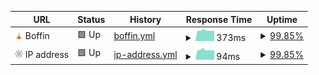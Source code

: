 <!--start: status pages-->
<!-- This summary is generated by Upptime (https://github.com/upptime/upptime) -->
<!-- Do not edit this manually, your changes will be overwritten -->
<!-- prettier-ignore -->
| URL | Status | History | Response Time | Uptime |
| --- | ------ | ------- | ------------- | ------ |
| <img alt="" src="https://raw.githubusercontent.com/ctrl-i/uptime/master/assets/boff.in.png" height="13"> Boffin | 🟩 Up | [boffin.yml](https://github.com/ctrl-i/uptime/commits/HEAD/history/boffin.yml) | <details><summary><img alt="Response time graph" src="./graphs/boffin/response-time-week.png" height="20"> 373ms</summary><br><a href="https://uptime.boff.in/history/boffin"><img alt="Response time 447" src="https://img.shields.io/endpoint?url=https%3A%2F%2Fraw.githubusercontent.com%2Fctrl-i%2Fuptime%2FHEAD%2Fapi%2Fboffin%2Fresponse-time.json"></a><br><a href="https://uptime.boff.in/history/boffin"><img alt="24-hour response time 362" src="https://img.shields.io/endpoint?url=https%3A%2F%2Fraw.githubusercontent.com%2Fctrl-i%2Fuptime%2FHEAD%2Fapi%2Fboffin%2Fresponse-time-day.json"></a><br><a href="https://uptime.boff.in/history/boffin"><img alt="7-day response time 373" src="https://img.shields.io/endpoint?url=https%3A%2F%2Fraw.githubusercontent.com%2Fctrl-i%2Fuptime%2FHEAD%2Fapi%2Fboffin%2Fresponse-time-week.json"></a><br><a href="https://uptime.boff.in/history/boffin"><img alt="30-day response time 415" src="https://img.shields.io/endpoint?url=https%3A%2F%2Fraw.githubusercontent.com%2Fctrl-i%2Fuptime%2FHEAD%2Fapi%2Fboffin%2Fresponse-time-month.json"></a><br><a href="https://uptime.boff.in/history/boffin"><img alt="1-year response time 425" src="https://img.shields.io/endpoint?url=https%3A%2F%2Fraw.githubusercontent.com%2Fctrl-i%2Fuptime%2FHEAD%2Fapi%2Fboffin%2Fresponse-time-year.json"></a></details> | <details><summary><a href="https://uptime.boff.in/history/boffin">99.85%</a></summary><a href="https://uptime.boff.in/history/boffin"><img alt="All-time uptime 99.77%" src="https://img.shields.io/endpoint?url=https%3A%2F%2Fraw.githubusercontent.com%2Fctrl-i%2Fuptime%2FHEAD%2Fapi%2Fboffin%2Fuptime.json"></a><br><a href="https://uptime.boff.in/history/boffin"><img alt="24-hour uptime 100.00%" src="https://img.shields.io/endpoint?url=https%3A%2F%2Fraw.githubusercontent.com%2Fctrl-i%2Fuptime%2FHEAD%2Fapi%2Fboffin%2Fuptime-day.json"></a><br><a href="https://uptime.boff.in/history/boffin"><img alt="7-day uptime 99.85%" src="https://img.shields.io/endpoint?url=https%3A%2F%2Fraw.githubusercontent.com%2Fctrl-i%2Fuptime%2FHEAD%2Fapi%2Fboffin%2Fuptime-week.json"></a><br><a href="https://uptime.boff.in/history/boffin"><img alt="30-day uptime 99.96%" src="https://img.shields.io/endpoint?url=https%3A%2F%2Fraw.githubusercontent.com%2Fctrl-i%2Fuptime%2FHEAD%2Fapi%2Fboffin%2Fuptime-month.json"></a><br><a href="https://uptime.boff.in/history/boffin"><img alt="1-year uptime 99.96%" src="https://img.shields.io/endpoint?url=https%3A%2F%2Fraw.githubusercontent.com%2Fctrl-i%2Fuptime%2FHEAD%2Fapi%2Fboffin%2Fuptime-year.json"></a></details>
| <img alt="" src="https://raw.githubusercontent.com/ctrl-i/uptime/master/assets/ipv4.svg" height="13"> IP address | 🟩 Up | [ip-address.yml](https://github.com/ctrl-i/uptime/commits/HEAD/history/ip-address.yml) | <details><summary><img alt="Response time graph" src="./graphs/ip-address/response-time-week.png" height="20"> 94ms</summary><br><a href="https://uptime.boff.in/history/ip-address"><img alt="Response time 117" src="https://img.shields.io/endpoint?url=https%3A%2F%2Fraw.githubusercontent.com%2Fctrl-i%2Fuptime%2FHEAD%2Fapi%2Fip-address%2Fresponse-time.json"></a><br><a href="https://uptime.boff.in/history/ip-address"><img alt="24-hour response time 90" src="https://img.shields.io/endpoint?url=https%3A%2F%2Fraw.githubusercontent.com%2Fctrl-i%2Fuptime%2FHEAD%2Fapi%2Fip-address%2Fresponse-time-day.json"></a><br><a href="https://uptime.boff.in/history/ip-address"><img alt="7-day response time 94" src="https://img.shields.io/endpoint?url=https%3A%2F%2Fraw.githubusercontent.com%2Fctrl-i%2Fuptime%2FHEAD%2Fapi%2Fip-address%2Fresponse-time-week.json"></a><br><a href="https://uptime.boff.in/history/ip-address"><img alt="30-day response time 110" src="https://img.shields.io/endpoint?url=https%3A%2F%2Fraw.githubusercontent.com%2Fctrl-i%2Fuptime%2FHEAD%2Fapi%2Fip-address%2Fresponse-time-month.json"></a><br><a href="https://uptime.boff.in/history/ip-address"><img alt="1-year response time 116" src="https://img.shields.io/endpoint?url=https%3A%2F%2Fraw.githubusercontent.com%2Fctrl-i%2Fuptime%2FHEAD%2Fapi%2Fip-address%2Fresponse-time-year.json"></a></details> | <details><summary><a href="https://uptime.boff.in/history/ip-address">99.85%</a></summary><a href="https://uptime.boff.in/history/ip-address"><img alt="All-time uptime 99.68%" src="https://img.shields.io/endpoint?url=https%3A%2F%2Fraw.githubusercontent.com%2Fctrl-i%2Fuptime%2FHEAD%2Fapi%2Fip-address%2Fuptime.json"></a><br><a href="https://uptime.boff.in/history/ip-address"><img alt="24-hour uptime 100.00%" src="https://img.shields.io/endpoint?url=https%3A%2F%2Fraw.githubusercontent.com%2Fctrl-i%2Fuptime%2FHEAD%2Fapi%2Fip-address%2Fuptime-day.json"></a><br><a href="https://uptime.boff.in/history/ip-address"><img alt="7-day uptime 99.85%" src="https://img.shields.io/endpoint?url=https%3A%2F%2Fraw.githubusercontent.com%2Fctrl-i%2Fuptime%2FHEAD%2Fapi%2Fip-address%2Fuptime-week.json"></a><br><a href="https://uptime.boff.in/history/ip-address"><img alt="30-day uptime 99.96%" src="https://img.shields.io/endpoint?url=https%3A%2F%2Fraw.githubusercontent.com%2Fctrl-i%2Fuptime%2FHEAD%2Fapi%2Fip-address%2Fuptime-month.json"></a><br><a href="https://uptime.boff.in/history/ip-address"><img alt="1-year uptime 99.43%" src="https://img.shields.io/endpoint?url=https%3A%2F%2Fraw.githubusercontent.com%2Fctrl-i%2Fuptime%2FHEAD%2Fapi%2Fip-address%2Fuptime-year.json"></a></details>

<!--end: status pages-->

